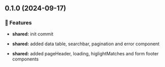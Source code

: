 ## 0.1.0 (2024-09-17)


### 🚀 Features

- **shared:** init commit

- **shared:** added data table, searchbar, pagination and error component

- **shared:** added pageHeader, loading, higlightMatches and form footer components